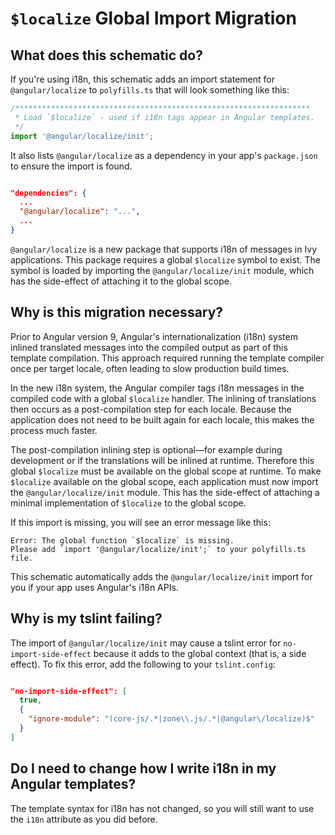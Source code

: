 # `$localize` Global Import Migration

## What does this schematic do?

If you're using i18n, this schematic adds an import statement for `@angular/localize` to `polyfills.ts` that will look something like this:

```ts
/******************************************************************
 * Load `$localize` - used if i18n tags appear in Angular templates.
 */
import '@angular/localize/init';
```

It also lists `@angular/localize` as a dependency in your app's `package.json` to ensure the import is found.

```json

"dependencies": {
  ...
  "@angular/localize": "...",
  ...
}

```

`@angular/localize` is a new package that supports i18n of messages in Ivy applications.
This package requires a global `$localize` symbol to exist.
The symbol is loaded by importing the `@angular/localize/init` module, which has the side-effect of attaching it to the global scope.

## Why is this migration necessary?

Prior to Angular version 9, Angular's internationalization (i18n) system inlined translated messages into the compiled output as part of this template compilation. This approach required running the template compiler once per target locale, often leading to slow production build times.

In the new i18n system, the Angular compiler tags i18n messages in the compiled code with a global `$localize` handler.
The inlining of translations then occurs as a post-compilation step for each locale.
Because the application does not need to be built again for each locale, this makes the process much faster.

The post-compilation inlining step is optional&mdash;for example during development or if the translations will be inlined at runtime.
Therefore this global `$localize` must be available on the global scope at runtime.
To make `$localize` available on the global scope, each application must now import the `@angular/localize/init` module.
This has the side-effect of attaching a minimal implementation of `$localize` to the global scope.

If this import is missing, you will see an error message like this:

```
Error: The global function `$localize` is missing.
Please add `import '@angular/localize/init';` to your polyfills.ts file.
```

This schematic automatically adds the `@angular/localize/init` import for you
if your app uses Angular's i18n APIs.


## Why is my tslint failing?

The import of `@angular/localize/init` may cause a tslint error for `no-import-side-effect` because it adds to the global context (that is, a side effect). To fix this error, add the following to your `tslint.config`:

```json

"no-import-side-effect": [
  true,
  {
    "ignore-module": "(core-js/.*|zone\\.js/.*|@angular\/localize)$"
  }
]

```


## Do I need to change how I write i18n in my Angular templates?

The template syntax for i18n has not changed, so you will still want to use the `i18n` attribute as you did before.
